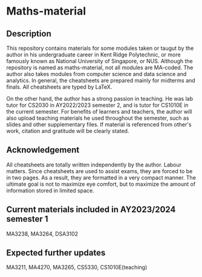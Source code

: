 # Maths-material
## Description
This repository contains materials for some modules taken or taugut by the author in his undergraduate career in Kent Ridge Polytechnic, or more famously known as National University of Singapore, or NUS. Although the repository is named as maths-material, not all modules are MA-coded. The author also takes modules from computer science and data science and analytics. In general, the cheatsheets are prepared mainly for midterms and finals. All cheatsheets are typed by LaTeX.

On the other hand, the author has a strong passion in teaching. He was lab tutor for CS2030 in AY2022/2023 semester 2, and is tutor for CS1010E in the current semester. For benefits of learners and teachers, the author will also upload teaching materials he used throughout the semester, such as slides and other supplementary files. If material is referenced from other's work, citation and gratitude will be clearly stated.
## Acknowledgement
All cheatsheets are totally written independently by the author. Labour matters. Since cheatsheets are used to assist exams, they are forced to be in two pages. As a result, they are formatted in a very compact manner. The ultimate goal is not to maximize eye comfort, but to maximize the amount of information stored in limited space.
## Current materials included in AY2023/2024 semester 1
MA3238, MA3264, DSA3102
## Expected further updates
MA3211, MA4270, MA3265, CS5330, CS1010E(teaching)
